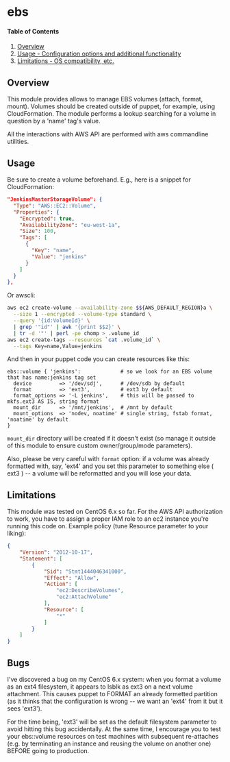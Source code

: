 # ebs

#### Table of Contents

1. [Overview](#overview)
2. [Usage - Configuration options and additional functionality](#usage)
3. [Limitations - OS compatibility, etc.](#limitations)

## Overview

This module provides allows to manage EBS volumes (attach, format, mount).
Volumes should be created outside of puppet, for example, using CloudFormation.
The module performs a lookup searching for a volume in question by a 'name' tag's
value.

All the interactions with AWS API are performed with aws commandline utilities.

## Usage

Be sure to create a volume beforehand. E.g., here is a snippet for CloudFormation:

```json
"JenkinsMasterStorageVolume": {
  "Type": "AWS::EC2::Volume",
  "Properties": {
    "Encrypted": true,
    "AvailabilityZone": "eu-west-1a",
    "Size": 100,
    "Tags": [
      {
        "Key": "name",
        "Value": "jenkins"
      }
    ]
  }
},
```

Or awscli:

```bash
aws ec2 create-volume --availability-zone $${AWS_DEFAULT_REGION}a \
  --size 1 --encrypted --volume-type standard \
  --query '{id:VolumeId}' \
  | grep '"id"' | awk '{print $$2}' \
  | tr -d '"' | perl -pe chomp > .volume_id
aws ec2 create-tags --resources `cat .volume_id` \
  --tags Key=name,Value=jenkins
```

And then in your puppet code you can create resources like this:

```puppet
ebs::volume { 'jenkins':             # so we look for an EBS volume that has name:jenkins tag set
  device         => '/dev/sdj',      # /dev/sdb by default
  format         => 'ext3',          # ext3 by default
  format_options => '-L jenkins',    # this will be passed to mkfs.ext3 AS IS, string format
  mount_dir      => '/mnt/jenkins',  # /mnt by default
  mount_options  => 'nodev, noatime' # single string, fstab format, 'noatime' by default
}
```

`mount_dir` directory will be created if it doesn't exist (so manage it
outside of this module to ensure custom owner/group/mode parameters).

Also, please be very careful with `format` option: if a volume was already formatted with,
say, 'ext4' and you set this parameter to something else ( ext3 ) -- a volume will
be reformatted and you will lose your data.

## Limitations

This module was tested on CentOS 6.x so far. For the AWS API authorization to work,
you have to assign a proper IAM role to an ec2 instance you're running this code on.
Example policy (tune Resource parameter to your liking):

```json
{
    "Version": "2012-10-17",
    "Statement": [
        {
            "Sid": "Stmt1444046341000",
            "Effect": "Allow",
            "Action": [
                "ec2:DescribeVolumes",
                "ec2:AttachVolume"
            ],
            "Resource": [
                "*"
            ]
        }
    ]
}
```

## Bugs
I've discovered a bug on my CentOS 6.x system: when you format a volume
as an ext4 filesystem, it appears to lsblk as ext3 on a next volume attachment. This
causes puppet to FORMAT an already formetted partition (as it thinks that the configuration
is wrong -- we want an 'ext4' from it but it sees 'ext3').

For the time being, 'ext3' will be set as the default filesystem parameter to avoid
hitting this bug accidentally. At the same time, I encourage you to test your ebs::volume
resources on test machines with subsequent re-attaches (e.g. by terminating an instance and
reusing the volume on another one) BEFORE going to production.
